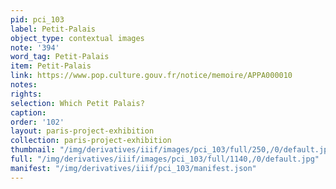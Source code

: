 ```yaml
---
pid: pci_103
label: Petit-Palais
object_type: contextual images
note: '394'
word_tag: Petit-Palais
item: Petit-Palais
link: https://www.pop.culture.gouv.fr/notice/memoire/APPA000010
notes: 
rights: 
selection: Which Petit Palais?
caption: 
order: '102'
layout: paris-project-exhibition
collection: paris-project-exhibition
thumbnail: "/img/derivatives/iiif/images/pci_103/full/250,/0/default.jpg"
full: "/img/derivatives/iiif/images/pci_103/full/1140,/0/default.jpg"
manifest: "/img/derivatives/iiif/pci_103/manifest.json"
---
```

